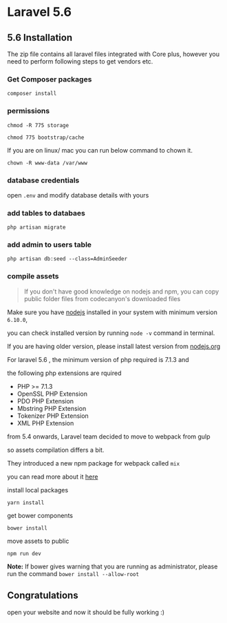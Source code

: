 # Laravel 5.6

## 5.6 Installation

The zip file contains all laravel files integrated with Core plus, however you need to perform following steps to get vendors etc.

### Get Composer packages

`composer install`

### permissions

```text
chmod -R 775 storage

chmod 775 bootstrap/cache
```

If you are on linux/ mac you can run below command to chown it.

```text
chown -R www-data /var/www
```

### database credentials

open `.env` and modify database details with yours

### add tables to databaes

`php artisan migrate`

### add admin to users table

`php artisan db:seed --class=AdminSeeder`

### compile assets

> If you don't have good knowledge on nodejs and npm, you can copy public folder files from codecanyon's downloaded files

Make sure you have [nodejs](https://nodejs.org) installed in your system with minimum version `6.10.0`,

you can check installed version by running `node -v` command in terminal.

If you are having older version, please install latest version from [nodejs.org](http://nodejs.org/)

For laravel 5.6 , the minimum version of php required is 7.1.3 and

the following php extensions are rquired

* PHP &gt;= 7.1.3
* OpenSSL PHP Extension
* PDO PHP Extension
* Mbstring PHP Extension
* Tokenizer PHP Extension
* XML PHP Extension

from 5.4 onwards, Laravel team decided to move to webpack from gulp

so assets compilation differs a bit.

They introduced a new npm package for webpack called `mix`

you can read more about it [here](https://laravel.com/docs/5.6/mix)

install local packages

`yarn install`

get bower components

`bower install`

move assets to public

`npm run dev`

 **Note:** If bower gives warning that you are running as administrator, please run the command `bower install --allow-root`

## Congratulations

open your website and now it should be fully working :\)

